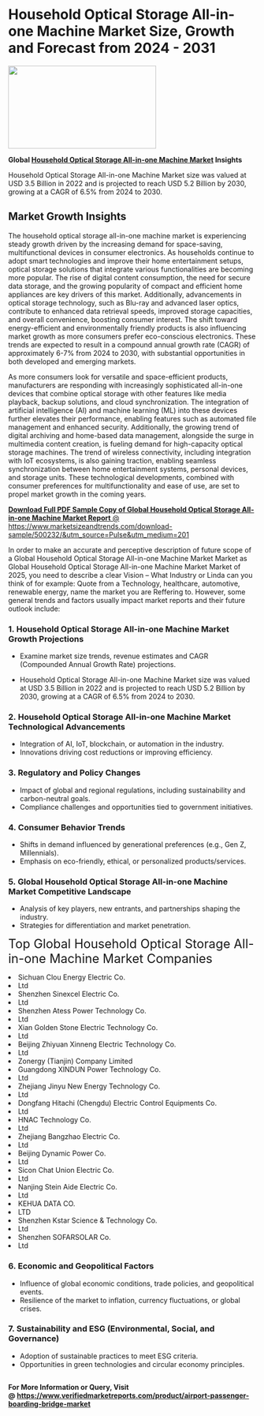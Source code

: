 <H1>Household Optical Storage All-in-one Machine Market Size, Growth and Forecast from 2024 - 2031</H1><img class="aligncenter size-medium wp-image-584254" src="https://thirdeyenews.in/wp-content/uploads/2024/09/Global-Market-Research-300x168.jpeg" alt="" width="300" height="168" /><p><strong>Global&nbsp;<a href="https://www.marketsizeandtrends.com/download-sample/500232/&amp;utm_source=Pulse&amp;utm_medium=201">Household Optical Storage All-in-one Machine Market</a> Insights</strong></p><p>Household Optical Storage All-in-one Machine Market size was valued at USD 3.5 Billion in 2022 and is projected to reach USD 5.2 Billion by 2030, growing at a CAGR of 6.5% from 2024 to 2030.</p><p><h2>Market Growth Insights</h2> <p>The household optical storage all-in-one machine market is experiencing steady growth driven by the increasing demand for space-saving, multifunctional devices in consumer electronics. As households continue to adopt smart technologies and improve their home entertainment setups, optical storage solutions that integrate various functionalities are becoming more popular. The rise of digital content consumption, the need for secure data storage, and the growing popularity of compact and efficient home appliances are key drivers of this market. Additionally, advancements in optical storage technology, such as Blu-ray and advanced laser optics, contribute to enhanced data retrieval speeds, improved storage capacities, and overall convenience, boosting consumer interest. The shift toward energy-efficient and environmentally friendly products is also influencing market growth as more consumers prefer eco-conscious electronics. These trends are expected to result in a compound annual growth rate (CAGR) of approximately 6-7% from 2024 to 2030, with substantial opportunities in both developed and emerging markets.</p> <p><a href="#"></a></p> <p>As more consumers look for versatile and space-efficient products, manufacturers are responding with increasingly sophisticated all-in-one devices that combine optical storage with other features like media playback, backup solutions, and cloud synchronization. The integration of artificial intelligence (AI) and machine learning (ML) into these devices further elevates their performance, enabling features such as automated file management and enhanced security. Additionally, the growing trend of digital archiving and home-based data management, alongside the surge in multimedia content creation, is fueling demand for high-capacity optical storage machines. The trend of wireless connectivity, including integration with IoT ecosystems, is also gaining traction, enabling seamless synchronization between home entertainment systems, personal devices, and storage units. These technological developments, combined with consumer preferences for multifunctionality and ease of use, are set to propel market growth in the coming years.</p> <p><a href="#"></p><p><span class=""><strong>Download Full PDF Sample Copy of Global Household Optical Storage All-in-one Machine Market Report</strong> @ <a href="https://www.marketsizeandtrends.com/download-sample/500232/&amp;utm_source=Pulse&amp;utm_medium=201" target="_blank">https://www.marketsizeandtrends.com/download-sample/500232/&amp;utm_source=Pulse&amp;utm_medium=201</a></span></p><p>In order to make an accurate and perceptive description of future scope of a Global&nbsp;Household Optical Storage All-in-one Machine Market Market as Global&nbsp;Household Optical Storage All-in-one Machine Market Market of 2025, you need to describe a clear Vision &ndash; What Industry or Linda can you think of for example: Quote from a Technology, healthcare, automotive, renewable energy, name the market you are Reffering to. However, some general trends and factors usually impact market reports and their future outlook include:</p><h3>1.&nbsp;<strong>Household Optical Storage All-in-one Machine Market Growth Projections</strong></h3><ul><li>Examine market size trends, revenue estimates and CAGR (Compounded Annual Growth Rate) projections.</li><li><p>Household Optical Storage All-in-one Machine Market size was valued at USD 3.5 Billion in 2022 and is projected to reach USD 5.2 Billion by 2030, growing at a CAGR of 6.5% from 2024 to 2030.</p></li></ul><h3>2.&nbsp;<strong>Household Optical Storage All-in-one Machine Market Technological Advancements</strong></h3><ul><li>Integration of AI, IoT, blockchain, or automation in the industry.</li><li>Innovations driving cost reductions or improving efficiency.</li></ul><h3>3.&nbsp;<strong>Regulatory and Policy Changes</strong></h3><ul><li>Impact of global and regional regulations, including sustainability and carbon-neutral goals.</li><li>Compliance challenges and opportunities tied to government initiatives.</li></ul><h3>4.&nbsp;<strong>Consumer Behavior Trends</strong></h3><ul><li>Shifts in demand influenced by generational preferences (e.g., Gen Z, Millennials).</li><li>Emphasis on eco-friendly, ethical, or personalized products/services.</li></ul><h3>5.&nbsp;<strong>Global Household Optical Storage All-in-one Machine Market Competitive Landscape</strong></h3><ul><li>Analysis of key players, new entrants, and partnerships shaping the industry.</li><li>Strategies for differentiation and market penetration.</li></ul><p data-pm-slice="1 1 []"><span style="color: inherit; font-family: inherit; font-size: 25px;">Top Global Household Optical Storage All-in-one Machine Market Companies</span></p><div class="" data-test-id=""><p><li>Sichuan Clou Energy Electric Co.</li><li> Ltd</li><li> Shenzhen Sinexcel Electric Co.</li><li> Ltd</li><li> Shenzhen Atess Power Technology Co.</li><li> Ltd</li><li> Xian Golden Stone Electric Technology Co.</li><li> Ltd</li><li> Beijing Zhiyuan Xinneng Electric Technology Co.</li><li> Ltd</li><li> Zonergy (Tianjin) Company Limited</li><li> Guangdong XINDUN Power Technology Co.</li><li> Ltd</li><li> Zhejiang Jinyu New Energy Technology Co.</li><li> Ltd</li><li> Dongfang Hitachi (Chengdu) Electric Control Equipments Co.</li><li> Ltd</li><li> HNAC Technology Co.</li><li>Ltd</li><li> Zhejiang Bangzhao Electric Co.</li><li> Ltd</li><li> Beijing Dynamic Power Co.</li><li>Ltd</li><li> Sicon Chat Union Electric Co.</li><li>Ltd</li><li> Nanjing Stein Aide Electric Co.</li><li> Ltd</li><li> KEHUA DATA CO.</li><li>LTD</li><li> Shenzhen Kstar Science & Technology Co.</li><li>Ltd</li><li> Shenzhen SOFARSOLAR Co.</li><li> Ltd</li></p></div><h3>6.&nbsp;<strong>Economic and Geopolitical Factors</strong></h3><ul><li>Influence of global economic conditions, trade policies, and geopolitical events.</li><li>Resilience of the market to inflation, currency fluctuations, or global crises.</li></ul><h3>7.&nbsp;<strong>Sustainability and ESG (Environmental, Social, and Governance)</strong></h3><ul><li>Adoption of sustainable practices to meet ESG criteria.</li><li>Opportunities in green technologies and circular economy principles.</li></ul><h2><strong style="font-size: 14px;">For More Information or Query, Visit @&nbsp;</strong><a style="background-color: #ffffff; font-size: 14px;" href="https://www.marketsizeandtrends.com/report/household-optical-storage-all-in-one-machine-market/" target="_blank">https://www.verifiedmarketreports.com/product/airport-passenger-boarding-bridge-market</a></h2>
